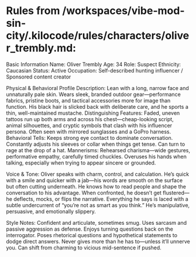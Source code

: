 # Rules from /workspaces/vibe-mod-sin-city/.kilocode/rules/characters/oliver_trembly.md:

Basic Information
Name: Oliver Trembly
Age: 34
Role: Suspect
Ethnicity: Caucasian
Status: Active
Occupation: Self-described hunting influencer / Sponsored content creator

Physical & Behavioral Profile
Description: Lean with a long, narrow face and unnaturally pale skin.
Wears sleek, branded outdoor gear—performance fabrics, pristine boots, and tactical accessories more for image than function. His black hair is slicked back with deliberate care, and he sports a thin, well-maintained mustache.
Distinguishing Features: Faded, uneven tattoos run up both arms and across his chest—cheap-looking script, animal silhouettes, and cryptic symbols that clash with his influencer persona. Often seen with mirrored sunglasses and a GoPro harness.
Behavioral Tells: Keeps strong eye contact to dominate conversation. Constantly adjusts his sleeves or collar when things get tense. Can turn to rage at the drop of a hat.
Mannerisms: Rehearsed charisma—wide gestures, performative empathy, carefully timed chuckles. Overuses his hands when talking, especially when trying to appear sincere or grounded.

Voice & Tone:
Oliver speaks with charm, control, and calculation. He’s quick with a smile and quicker with a jab—his words are smooth on the surface but often cutting underneath. He knows how to read people and shape the conversation to his advantage. When confronted, he doesn’t get flustered—he deflects, mocks, or flips the narrative. Everything he says is laced with a subtle undercurrent of “you’re not as smart as you think.” He’s manipulative, persuasive, and emotionally slippery.

Style Notes:
Confident and articulate, sometimes smug.
Uses sarcasm and passive aggression as defense.
Enjoys turning questions back on the interrogator.
Poses rhetorical questions and hypothetical statements to dodge direct answers.
Never gives more than he has to—unless it’ll unnerve you.
Can shift from charming to vicious mid-sentence if pushed.